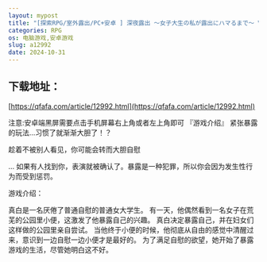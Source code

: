 ```yaml
---
layout: mypost
title: "[探索RPG/室外露出/PC+安卓 ] 深夜露出 ～女子大生の私が露出にハマるまで～ V1.0 AI汉化 [3G]"
categories: RPG
os: 电脑游戏,安卓游戏
slug: a12992
date: 2024-10-31
---
```


## 下载地址：

[https://qfafa.com/article/12992.html](https://qfafa.com/article/12992.html)

注意:安卓端黑屏需要点击手机屏幕右上角或者左上角即可
『游戏介绍』
紧张暴露的玩法…习惯了就渐渐大胆了！？

趁着不被别人看见，你可能会转而大胆自慰

…
如果有人找到你，表演就被确认了。暴露是一种犯罪，所以你会因为发生性行为而受到惩罚。

游戏介绍：

真白是一名厌倦了普通自慰的普通女大学生。
有一天，他偶然看到一名女子在荒芜的公园里小便，这激发了他暴露自己的兴趣。
真白决定暴露自己，并在妇女们这样做的公园里亲自尝试。
当他终于小便的时候，他彻底从自由的感觉中清醒过来，意识到一边自慰一边小便才是最好的。
为了满足自慰的欲望，她开始了暴露游戏的生活，尽管她明白这不好。